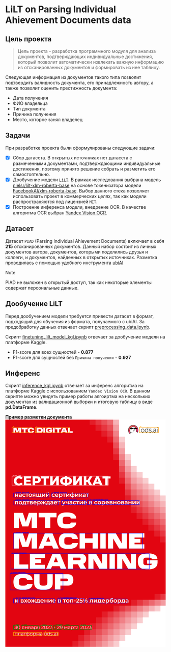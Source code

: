 # LiLT on Parsing Individual Ahievement Documents data

## Цель проекта
> Цель проекта - разработка программного модуля для анализа документов, подтверждающих индивидуальные достижения, который позволит автоматически извлекать важную информацию из отсканированных документов и формировать из нее таблицу.

Следующая информация из документов такого типа позволит подтвердить валидность документа, его принадлежность автору, а также позволит оценить престижность документа:
* Дата получения
* ФИО владельца
* Тип документа
* Причина получения
* Место, которое занял владелец

## Задачи
При разработке проекта были сформулированы следующие задачи:
- [x] Сбор датасета. В открытых источниках нет датасета с размеченными документами, подтверждающими индивидуальные достижения, поэтому принято решение собрать и разметить его самостоятельно. 
- [X] Дообучение модели [`LiLT`](https://huggingface.co/docs/transformers/model_doc/lilt). В рамках исследования выбрана модель [nielsr/lilt-xlm-roberta-base](https://huggingface.co/nielsr/lilt-xlm-roberta-base) на основе токенизатора модели [FacebookAI/xlm-roberta-base](https://huggingface.co/FacebookAI/xlm-roberta-base).
Выбор данного стека позволяет использовать проект в коммерческих целях, так как модели распространяются под лицензией `MIT`.
- [x] Построение инференса модели, внедрение OCR. В качестве алгоритма OCR выбран [Yandex Vision OCR](https://yandex.cloud/ru/services/vision).

## Датасет
Датасет `PIAD` (Parsing Individual Ahievement Documents) включает в себя **215** отсканированных документов. Данный набор состоит из личных документов автора, документов, которыми поделились друзья и коллеги, и документов, найденных в открытых источниках. 
Разметка проводилась с помощью удобного инструмента [ubiAI](https://ubiai.tools/)
> [!NOTE]
> PIAD не выложен в открытый доступ, так как некоторые элементы содержат персональные данные.

## Дообучение LiLT
Перед дообучением модели требуется привести датасет в формат, подходящий для обучения из формата, получаемого с ubiAI. За предобработку данных отвечает скрипт [preprocessing_data.ipynb](https://github.com/koshkidadanet/lilt-finetuning-piad-ya-ocr/blob/main/preprocessing_data.ipynb).

Скрипт [finetuning_lilt_model_kgl.ipynb](https://github.com/koshkidadanet/lilt-finetuning-piad-ya-ocr/blob/main/finetuning_lilt_model_kgl.ipynb) отвечает за дообучение модели на платформе Kaggle.  
* F1-score для всех сущностей - **0.877**  
* F1-score для сущностей без `Причина получения` - **0.927**

## Инференс 
Скрипт [inference_kgl.ipynb](https://github.com/koshkidadanet/lilt-finetuning-piad-ya-ocr/blob/main/inference_kgl.ipynb) отвечает за инференс алгоритма на платформе Kaggle с использованием `Yandex Vision OCR`. В данном скрипте можно увидеть пример работы алгоиртма на нескольких документах из валидационной выборки и итоговую таблицу в виде **pd.DataFrame**. 

**Пример разметки документа**
![Пример](images/example.png)